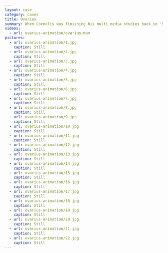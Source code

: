 ```yaml
---
layout: case
category: cases
title: Ovarius
summary: When Cornelis was finishing his multi media studies back in '97, he created a game that features a space ship, which he designed with the 3D modelling and animation tools of the time. Here's a render of the game intro plus a compilation of different parts of the game.
videos:
  - url: ovarius-animation/ovarius.mov
pictures:
  - url: ovarius-animation/1.jpg
    caption: Still
  - url: ovarius-animation/2.jpg
    caption: Still
  - url: ovarius-animation/3.jpg
    caption: Still
  - url: ovarius-animation/4.jpg
    caption: Still
  - url: ovarius-animation/5.jpg
    caption: Still
  - url: ovarius-animation/6.jpg
    caption: Still
  - url: ovarius-animation/7.jpg
    caption: Still
  - url: ovarius-animation/8.jpg
    caption: Still
  - url: ovarius-animation/9.jpg
    caption: Still
  - url: ovarius-animation/10.jpg
    caption: Still
  - url: ovarius-animation/11.jpg
    caption: Still
  - url: ovarius-animation/12.jpg
    caption: Still
  - url: ovarius-animation/13.jpg
    caption: Still
  - url: ovarius-animation/14.jpg
    caption: Still
  - url: ovarius-animation/15.jpg
    caption: Still
  - url: ovarius-animation/16.jpg
    caption: Still
  - url: ovarius-animation/17.jpg
    caption: Still
  - url: ovarius-animation/18.jpg
    caption: Still
  - url: ovarius-animation/19.jpg
    caption: Still
  - url: ovarius-animation/20.jpg
    caption: Still
  - url: ovarius-animation/21.jpg
    caption: Still
  - url: ovarius-animation/22.jpg
    caption: Still
---
```

